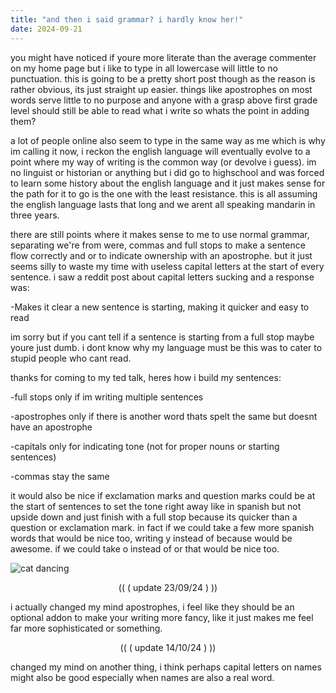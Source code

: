 ```yaml
---
title: "and then i said grammar? i hardly know her!"
date: 2024-09-21
---
```



you might have noticed if youre more literate than the average commenter on my home page but i like to type in all lowercase will little to no punctuation. this is going to be a pretty short post though as the reason is rather obvious, its just straight up easier. things like apostrophes on most words serve little to no purpose and anyone with a grasp above first grade level should still be able to read what i write so whats the point in adding them?

a lot of people online also seem to type in the same way as me which is why im calling it now, i reckon the english language will eventually evolve to a point where my way of writing is the common way (or devolve i guess). im no linguist or historian or anything but i did go to highschool and was forced to learn some history about the english language and it just makes sense for the path for it to go is the one with the least resistance. this is all assuming the english language lasts that long and we arent all speaking mandarin in three years.

there are still points where it makes sense to me to use normal grammar, separating we're from were, commas and full stops to make a sentence flow correctly and or to indicate ownership with an apostrophe. but it just seems silly to waste my time with useless capital letters at the start of every sentence. i saw a reddit post about capital letters sucking and a response was:

-Makes it clear a new sentence is starting, making it quicker and easy to read

im sorry but if you cant tell if a sentence is starting from a full stop maybe youre just dumb. i dont know why my language must be this was to cater to stupid people who cant read.

thanks for coming to my ted talk, heres how i build my sentences:

-full stops only if im writing multiple sentences

-apostrophes only if there is another word thats spelt the same but doesnt have an apostrophe

-capitals only for indicating tone (not for proper nouns or starting sentences)

-commas stay the same

it would also be nice if exclamation marks and question marks could be at the start of sentences to set the tone right away like in spanish but not upside down and just finish with a full stop because its quicker than a question or exclamation mark. in fact if we could take a few more spanish words that would be nice too, writing y instead of because would be awesome. if we could take o instead of or that would be nice too.

![cat dancing](https://i.imgur.com/nosikQO.gif)

<p style="text-align:center;">(( ( update 23/09/24 ) ))</p>

i actually changed my mind apostrophes, i feel like they should be an optional addon to make your writing more fancy, like it just makes me feel far more sophisticated or something.

<p style="text-align:center;">(( ( update 14/10/24 ) ))</p>

changed my mind on another thing, i think perhaps capital letters on names might also be good especially when names are also a real word.